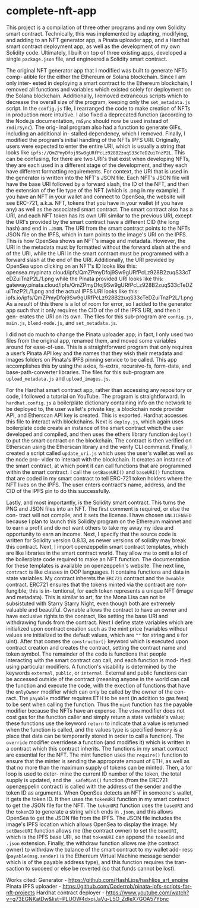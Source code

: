 # complete-nft-app
This project is a compilation of three other programs and my own Solidity
smart contract. Technically, this was implemented by adapting, modifying, and
adding to an NFT generator app, a Pinata uploader app, and a Hardhat smart
contract deployment app, as well as the development of my own
Solidity code. Ultimately, I built on top of three existing apps, developed
a single `package.json` file, and engineered a Solidity smart contract.

The original NFT generator app that I modified was built to generate NFTs comp-
atible for the either the Ethereum or Solana blockchain. Since I am only inter-
ested in deploying a smart contract to the Ethereum blockchain, I removed all
functions and variables which existed solely for deployment on the Solana 
blockchain. Additionally, I removed extraneous scripts which to decrease the
overall size of the program, keeping only the `set_metadata.js` script. In the
`config.js` file, I rearranged the code to make creation of NFTs in production
more intuitive. I also fixed a deprecated function (according to the Node.js
documentation, `rmSync` should now be used instead of `rmdirSync`). The orig-
inal program also had a function to generate GIFs, including an additional in-
stalled dependency, which I removed. Finally, I modified the program's initial
handling of the NFTs IPFS URI. Originally, users were expected to enter the
entire URI, which is usually a string that looks like
`ipfs://QmZPmyDfoj9Sw9gURfPcLz928B2zuqS33cTeDZuiTnzP2L`. This can be confusing,
for there are two URI's that exist when developing NFTs, they are each used
in a different stage of the development, and they each have different formatting
requirements. For context, the URI that is used in the generator is written
into the NFT's JSON file. Each NFT's JSON file will have the base URI followed
by a forward slash, the ID of the NFT, and then the extension of the file type
of the NFT (which is .png in my example). If you have an NFT in your wallet and
connect to OpenSea, the website will see ERC-721, a.k.a. NFT, tokens that you
have in your wallet (if you have any) as well as the associated smart contract.
The smart contract also has a URI, and each NFT token has its own URI similar
to the previous URI, except the URI's provided by the smart contract have a
different CID (the long hash) and end in `.JSON`. The URI from the smart contract
points to the NFTs JSON file on the IPFS, which in turn points to the image's
URI on the IPFS. This is how OpenSea shows an NFT's image and metadata.
However, the URI in the metadata must by formatted without the forward slash
at the end of the URI, while the URI in the smart contract must be programmed
with a forward slash at the end of the URI. Additionally, the URI provided by
OpenSea upon clicking on an NFT's ID looks like this:
opensea.mypinata.cloud/ipfs/QmZPmyDfoj9Sw9gURfPcLz928B2zuqS33cTeDZuiTnzP2L/1.png
while the Pinata provided URI looks like this:
gateway.pinata.cloud/ipfs/QmZPmyDfoj9Sw9gURfPcLz928B2zuqS33cTeDZuiTnzP2L/1.png
and the actual IPFS URI looks like this:
ipfs.io/ipfs/QmZPmyDfoj9Sw9gURfPcLz928B2zuqS33cTeDZuiTnzP2L/1.png
As a result of this there is a lot of room for error, so I added to the generator
app such that it only requires the CID of the of the IPFS URI, and then it gen-
erates the URI on its own. The files for this sub-program are `config.js`,
`main.js`, `blend-mode.js`, and `set_metadata.js`.

I did not do much to change the Pinata uploader app; in fact, I only used two
files from the original app, renamed them, and moved some variables around
for ease-of-use. This is a straightforward program that only requires a user’s
Pinata API key and the names that they wish their metadata and images folders
on Pinata's IPFS pinning service to be called. This app accomplishes this by
using the axios, fs-extra, recursive-fs, form-data, and base-path-converter
libraries. The files for this sub-program are `upload_metadata.js` and
`upload_images.js`.

For the Hardhat smart contract app, rather than accessing any repository or
code, I followed a tutorial on YouTube. The program is straightforward. In
`hardhat.config.js` a boilerplate dictionary containing info on the network to 
be deployed to, the user wallet's private key, a blockchain node provider API,
and Etherscan API key is created. This is exported. Hardhat accesses this file
to interact with blockchains. Next is `deploy.js`, which again uses boilerplate
code create an instance of the smart contract which the user developed and
compiled, and then uses the ethers library function `deploy()` to put the smart
contract on the blockchain. The contract is then verified on Etherscan using
the Etherscan library and the verify CLI command. Finally, I created a script 
called `update_uri.js` which uses the user's wallet as well as the node pro-
vider to interact with the blockchain. It creates an instance of the smart
contract, at which point it can call functions that are programmed within the
smart contract. I call the `setBaseURI()` and `baseURI()` functions that are
coded in my smart contract to tell ERC-721 token holders where the NFT lives on
the IPFS. The user enters contract's name, address, and the CID of the IPFS pin
to do this successfully.

Lastly, and most importantly, is the Solidity smart contract. This turns the
PNG and JSON files into an NFT. The first comment is required, or else the con-
tract will not compile, and it sets the license. I have chosen `UNLICENSED`
because I plan to launch this Solidity program on the Ethereum mainnet and to
earn a profit and do not want others to take my away my idea and opportunity
to earn an income. Next, I specify that the source code is written for Solidity
version 0.8.13, as newer versions of solidity may break this contract. Next, I 
import openzeppelin smart contract templates, which are like libraries in the 
smart contract world. They allow me to omit a lot of the boilerplate code 
required to make an NFT function. The documentation for these templates is 
available on openzeppelin's website. The next line, `contract` is like 
classes in OOP languages. It contains functions and data in state variables. My
contract inherets the `ERC721` contract and the `Ownable` contract. ERC721 
ensures that the tokens minted via the contract are non-fungible; this is in-
tentional, for each token represents a unique NFT (image and metadata). This is
similar to art, for the Mona Lisa can not be subsistuted with Starry Starry 
Night, even though both are extremely valuable and beautiful. Ownable allows 
the contract to have an owner and have exclusive rights to the contract, like 
setting the base URI and withdrawing funds from the contract. Next I define 
state variables which are initialized upon contract creation such as the mint 
price (variables without values are initialized to the default values, which
are `""` for string and `0` for uint). After that comes the `constructor()` keyword
which is executed upon contract creation and creates the contract, setting the
contract name and token symbol. The remainder of the code is functions that
people interacting with the smart contract can call, and each function is mod-
ified using particular modifiers. A function's visability is determined by the
keywords `external`, `public`, or `internal`. External and public functions can 
be accessed outside of the contract (meaning anyone in the world can call the 
function and execute the code, with the exection of functions that have the 
`onlyOwner` modifier which can only be called by the owner of the con-ract. The
`payable` modifier requires ETH to be sent (in addition to gas fees) to be sent
when calling the function. Thus the `mint` function has the payable modifier
because the NFTs have an expense. The `view` modifier does not cost gas for the
function caller and simply return a state variable's value; these functions
use the keyword `return` to indicate that a value is returned when the function
is called, and the values type is specified (`memory` is a place that data can
be temporarily stored in order to call a function). The `override` modifier 
overridese a function (and modifies it) which is written in a contract
which this contract inherits. The functions in my smart contract are essential
for the NFT. The mint function uses the `require()` function to ensure that the
minter is sending the approprate amount of ETH, as well as that no more than
the maximum supply of tokens can be minted. Then, a for loop is used to deter-
mine the current ID number of the token, the total supply is updated, and the
`_safeMint()` function (from the ERC721 openzeppelin contract) is called with
the address of the sender and the token ID as arguments. When OpenSea detects
an NFT in someone's wallet, it gets the token ID. It then uses the `tokenURI`
function in my smart contract to get the JSON file for the NFT. The `tokenURI`
function uses the `baseURI` and the `tokenID` to generate a string which ends 
in `.json`, and this allows OpenSea to get the JSON file from the IPFS. The
JSON file includes the image's IPFS location which allows OpenSea to display
the image. My `setBaseURI` function allows me (the contract owner) to set the
`baseURI`, which is the IPFS base URI, so that `tokenURI` can append the 
`tokenId` and `.json` extension. Finally, the withdraw function allows me (the
contract owner) to withrdaw the balance of the smart contract to my wallet add-
ress (`payable(msg.sender)` is the Ethereum Virtual Machine message sender
which is of the payable address type), and this function requires the tran-
saction to succeed or else be reverted (so that funds cannot be lost).

Works cited:
Generator - https://github.com/HashLips/hashlips_art_engine
Pinata IPFS uploader - https://github.com/Coderrob/pinata-ipfs-scripts-for-nft-projects
Hardhat contract deployer - https://www.youtube.com/watch?v=g73EGNKatDw&list=PLUOW4dxqiJaVu-L5O_ZdIeX7GOA57Ybnc


